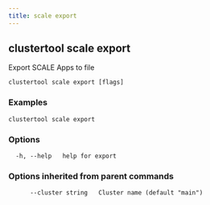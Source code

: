 ```yaml
---
title: scale export
---
```

## clustertool scale export

Export SCALE Apps to file

```
clustertool scale export [flags]
```

### Examples

```
clustertool scale export
```

### Options

```
  -h, --help   help for export
```

### Options inherited from parent commands

```
      --cluster string   Cluster name (default "main")
```
